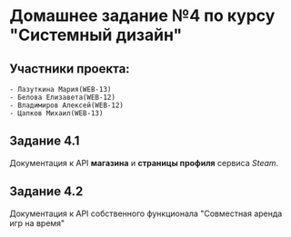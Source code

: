 # Домашнее задание №4 по курсу "Системный дизайн"
 ## Участники проекта:
    - Лазуткина Мария(WEB-13)
    - Белова Елизавета(WEB-12)  
    - Владимиров Алексей(WEB-12)  
    - Цапков Михаил(WEB-13)
## Задание 4.1
Документация к API **магазина** и **страницы профиля** сервиса *Steam*.

## Задание 4.2
Документация к API собственного функционала "Совместная аренда игр на время"
